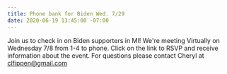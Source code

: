 ```yaml
---
title: Phone bank for Biden Wed. 7/29
date: 2020-06-19 13:45:00 -07:00
---
```


Join us to check in on Biden supporters in MI! 
We're meeting Virtually on Wednesday 7/8 from 1-4 to phone.  Click on the link to RSVP and receive information about the event. For questions please contact Cheryl at clfippen@gmail.com
